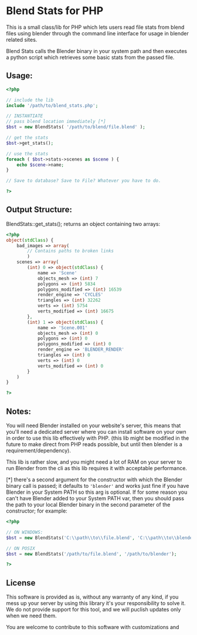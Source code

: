 # Blend Stats for PHP

This is a small class/lib for PHP which lets users read file stats from blend files using blender through the command line interface for usage in blender related sites.

Blend Stats calls the Blender binary in your system path and then executes a python script which retrieves some basic stats from the passed file.

## Usage:

```php
<?php

// include the lib
include '/path/to/blend_stats.php';

// INSTANTIATE
// pass blend location immediately [*]
$bst = new BlendStats( '/path/to/blend/file.blend' );

// get the stats
$bst->get_stats();

// use the stats
foreach ( $bst->stats->scenes as $scene ) {
    echo $scene->name;
}

// Save to database? Save to File? Whatever you have to do.

?>
```


## Output Structure:

BlendStats::get_stats(); returns an object containing two arrays:

```php
<?php 
object(stdClass) {
    bad_images => array(
        // Contains paths to broken links
        )
    scenes => array(
        (int) 0 => object(stdClass) {
            name => 'Scene'
            objects_mesh => (int) 7
            polygons => (int) 5834
            polygons_modified => (int) 16539
            render_engine => 'CYCLES'
            triangles => (int) 32262
            verts => (int) 5754
            verts_modified => (int) 16675
        },
        (int) 1 => object(stdClass) {
            name => 'Scene.001'
            objects_mesh => (int) 0
            polygons => (int) 0
            polygons_modified => (int) 0
            render_engine => 'BLENDER_RENDER'
            triangles => (int) 0
            verts => (int) 0
            verts_modified => (int) 0
        }
    )
}

?>
```

## Notes:

You will need Blender installed on your website's server, this means that you'll need a dedicated server where you can install software on your own in order to use this lib effectively with PHP. (this lib might be modified in the future to make direct from PHP reads possible, but until then blender is a requirement/dependency).

This lib is rather slow, and you might need a lot of RAM on your server to run Blender from the cli as this lib requires it with acceptable performance.

[*] there's a second argument for the constructor with which the Blender binary call is passed; it defaults to `'blender'` and works just fine if you have Blender in your System PATH so this arg is optional. If for some reason you can't have Blender added to your System PATH var, then you should pass the path to your local Blender binary in the second parameter of the constructor; for example:

```php
<?php 

// ON WINDOWS:
$bst = new BlendStats('C:\\path\\to\\file.blend', 'C:\\path\\to\\blender\\blender');

// ON POSIX
$bst = new BlendStats('/path/to/file.blend', '/path/to/blender');

?>
```


## License

This software is provided as is, without any warranty of any kind, if you mess up your server by using this library it's your responsibility to solve it. We do not provide support for this tool, and we will puclish updates only when we need them.

You are welcome to contribute to this software with customizations and 